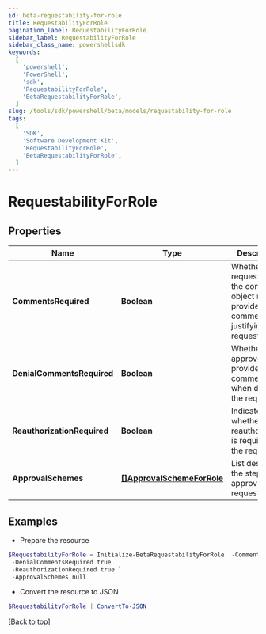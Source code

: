 ```yaml
---
id: beta-requestability-for-role
title: RequestabilityForRole
pagination_label: RequestabilityForRole
sidebar_label: RequestabilityForRole
sidebar_class_name: powershellsdk
keywords:
  [
    'powershell',
    'PowerShell',
    'sdk',
    'RequestabilityForRole',
    'BetaRequestabilityForRole',
  ]
slug: /tools/sdk/powershell/beta/models/requestability-for-role
tags:
  [
    'SDK',
    'Software Development Kit',
    'RequestabilityForRole',
    'BetaRequestabilityForRole',
  ]
---
```


# RequestabilityForRole

## Properties

| Name | Type | Description | Notes |
| --- | --- | --- | --- |
| **CommentsRequired** | **Boolean** | Whether the requester of the containing object must provide comments justifying the request | [optional] [default to $false] |
| **DenialCommentsRequired** | **Boolean** | Whether an approver must provide comments when denying the request | [optional] [default to $false] |
| **ReauthorizationRequired** | **Boolean** | Indicates whether reauthorization is required for the request. | [optional] [default to $false] |
| **ApprovalSchemes** | [**[]ApprovalSchemeForRole**](approval-scheme-for-role) | List describing the steps in approving the request | [optional] |

## Examples

- Prepare the resource

```powershell
$RequestabilityForRole = Initialize-BetaRequestabilityForRole  -CommentsRequired true `
 -DenialCommentsRequired true `
 -ReauthorizationRequired true `
 -ApprovalSchemes null
```

- Convert the resource to JSON

```powershell
$RequestabilityForRole | ConvertTo-JSON
```

[[Back to top]](#)
